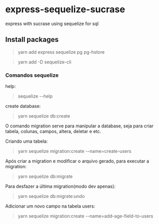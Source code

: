# express-sequelize-sucrase
express with sucrase using sequelize for sql

## Install packages

> yarn add express sequelize pg pg-hstore

> yarn add -D sequelize-cli

### Comandos sequelize

help:

> sequelize --help

create database:

> yarn sequelize db:create

O comando migration serve para manipular a database, seja para criar tabela, colunas, campos, altera, deletar e etc.

Criando uma tabela:

> yarn sequelize migration:create --name=create-users

Após criar a migration e modificar o arquivo gerado, para executar a migration:

> yarn sequelize db:migrate

Para desfazer a última migration(modo dev apenas):

> yarn sequelize db:migrate:undo

Adicionar um novo campo na tabela users:

> yarn sequelize migration:create --name=add-age-field-to-users
